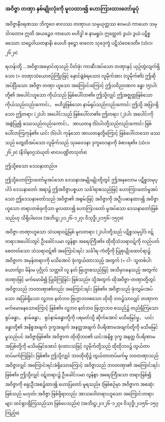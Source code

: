 ### အဝိဇ္ဇာ တဏှာ နှစ်မျိုးလုံးကို မူလထား၍ ဟောကြားထားတော်မူပုံ

အဝိဇ္ဇာနီ၀ရဏဿ ဘိက္ခဝေ ဗာလဿ တဏှာယ သမ္ပယုတ္တဿ ဧ၀မယံ ကာယော သမုဒါဂတော။
ဣတိ အယဉ္စေ၀ ကာယော ဗဟိဒ္ဓါ စ နာမရူပံ၊ ဣတ္ထေတံ ဒွယံ၊ ဒွယံ ပဋိစ္စ ဖဿော သဠေဝါယတနာနိ၊ ယေဟိ
ဖုဋ္ဌော ဗာလော သုခဒုက္ခံ ပဋိသံဝေဒေတိ။ (သံ၊၁၊၂၆၂။)

ရဟန်းတို့ ...အဝိဇ္ဇာအမှောင်ထုသည် ပိတ်ဖုံး ကာဆီးအပ်သော တဏှာနှင့် ယှဉ်တွဲလျက်ရှိသော
(= တဏှာသံယောဇဉ်ကြိုးဖြင့် နှောင်ဖွဲ့ခံရသော) လူမိုက်အား (လူမိုက်၏) ဤဆိုအပ်ပြီးသော အဝိဇ္ဇာ တဏှာ
ဟူသော အကြောင်းကြောင့် ဤသဝိညာဏက ခန္ဓာ (၅)ပါးတို့၏ အပေါင်းဟူသော ကိုယ်သည် ဖြစ်ပေါ်လာ၏။
ဤသို့လျှင် ဤအဇ္ဈတ္တဖြစ်သော ကိုယ်သည်လည်းကောင်း， ဗဟိဒ္ဓဖြစ်သော နာမ်ရုပ်သည်လည်းကောင်း ဤသို့
အပြားရှိသော ဤတရား (၂)ပါး အပေါင်းသည် ဖြစ်ပေါ်လာ၏။ ဤတရား (၂)ပါး အပေါင်းကို အစွဲပြု၍
ဖဿသည်လည်းကောင်း， အာယတန (၆)ပါးတို့သည်လည်းကောင်း ဖြစ်ပေါ်လာကြကုန်၏။ ယင်း (၆)ပါး
ကုန်သော အာယတနတို့ကြောင့် ဖြစ်ပေါ်လာသော ဖဿသည် တွေ့ထိအပ်သော လူမိုက်သည် သုခဝေဒနာ
ဒုက္ခဝေဒနာကို ခံစားရ၏။ (သံ၊၁၊၂၆၂။) (နိဒါနဝဂ္ဂသံယုတ် ဗာလပဏ္ဍိတသုတ်။)

ဤသို့စသော ဒေသနာတည်း။

ဤသို့ဟောကြားတော်မူအပ်သော ဒေသနာအမျိုးမျိုးတို့တွင် ဤအနုလောမ ပဋိစ္စသမုပ္ပါဒ် ဒေသနာတော်
အရာ၌ ဤအဝိဇ္ဇာပစ္စယာ သင်္ခါရာစသည်ဖြင့် ဟောကြားတော်မူအပ်သော ဤဒေသနာတော်သည် အဝိဇ္ဇာ၏
အစွမ်းဖြင့် အဝိဇ္ဇာကို အဦးပဓာနထား၍ အဝိဇ္ဇာဟူသော တရားတစ်ခုကိုသာ မူလထား၍ ဟောကြားတော်
မူအပ်သော ဒေသနာတော်ဖြစ်သည်ဟု သိရှိပါလေ။ (အဘိ၊ဋ္ဌ၊၂၊၁၂၆-၁၂၇၊ ဝိသုဒ္ဓိ၊၂၊၁၅၆-၁၅၇။)

အဝိဇ္ဇာ-တဏှာဟူသော သံသရာဝဋ်မြစ် မူလတရား (၂)ပါးတို့သည် ပဋိစ္စသမုပ္ပါဒ် ဝဋ်တရားအပေါင်းတွင်
ဦးခေါင်းပမာ လွန်စွာ အရေးကြီး၏။ ထိုထိုသံသရာဝဋ်ကို လည်ပတ်စေတတ်သော သံသရာဝဋ်၏ အကြောင်းရင်း
သင်္ခါရ-ကံတို့ကို ပြုစုပျိုးထောင်ရာ၌ အဝိဇ္ဇာက အမှန်တရားကို မသိအောင် ဖုံးကွယ်ထားသည့် အတွက် (= ငါ-
သူတစ်ပါး ယောက်ျား မိန်းမ ပုဂ္ဂိုလ် သတ္တဝါ လူ နတ် ဗြဟ္မာစသည်ဖြင့် အသိမှားနေသည့် အတွက်) တဏှာဖြင့်
မက်မောမိ၍ ပြုမိကြခြင်း ဖြစ်သည်။ သို့အတွက် ထိုအဝိဇ္ဇာ-တဏှာတို့တွင် အဝိဇ္ဇာသည် ဘ၀တဏှာ၏လည်း
အကြောင်းရင်း ဖြစ်၏။ အဝိဇ္ဇာသည် ဖုံးလွှမ်းအပ်သော အပြစ်ရှိသော လူ့ဘ၀ နတ်ဘ၀ ဗြဟ္မာဘ၀စသော
ထိုထို ဘ၀၌သာလျှင် တဏှာက မက်မောနေသောကြောင့် ဖြစ်၏။ လူ့ဘ၀ နတ်ဘ၀ ဗြဟ္မာဘ၀ စသည်၌
တည်ရှိကြသော ရုပ်ခန္ဓာ， နာမ်ခန္ဓာ， ရုပ်နာမ်ခန္ဓာတို့ကို ပရမတ်သို့ ဆိုက်အောင် မသိမမြင်မှု， ယင်းခန္ဓာတို့၏
အနိစ္စအချက် ဒုက္ခအချက် အနတ္တအချက် ဝိပရိဏာမအချက်တို့ကို မသိမမြင်မှုသည်ပင် အဝိဇ္ဇာဖြစ်၏။ အဝိဇ္ဇာက
ထိုထိုဘ၀၏ ယင်းအနိစ္စ ဒုက္ခ အနတ္တ ဝိပရိဏာမ အပြစ်တို့ကို မသိမမြင်အောင် ဖုံးထားသဖြင့် လူမိုက်တို့သည်
ထိုထိုဘ၀၌ တွယ်တာတပ်မက်ကြခြင်း ဖြစ်၏။ ဤသို့လျှင် ဘ၀ထိုထို၌ တွယ်တာတပ်မက်မှု ဘ၀တဏှာသည်
အဝိဇ္ဇာလျှင် အကြောင်းရင်းခံရှိသောကြောင့် အဝိဇ္ဇာသည် ဘ၀တဏှာ၏ အကြောင်းရင်း ဖြစ်၏။ ဤသို့လျှင်
ဝဋ်တရား၌ ဦးခေါင်းပမာ လွန်စွာ အရေးကြီးသော တရားဖြစ်၍ အဝိဇ္ဇာကို ရှေးဦးအစ၌ထား၍ ဟောပြတော်
မူရသည်။ (ဖြစ်စဉ်မှာ အဝိဇ္ဇာက အစဆုံး ဖြစ်သည် မဟုတ်၊ အဝိဇ္ဇာ ဖြစ်ဖို့ရာလည်း အာသဝေါတရားဟူသော
အကြောင်းတရားများ ထင်ရှားရှိကြသည်သာ ဖြစ်ပေသည်။)
<r>(အဘိ၊ဋ္ဌ၊၂၊၁၂၆-၁၂၇။ ဝိသုဒ္ဓိ၊၂၊၁၅၆-၁၅၇ ကြည့်။)</r>
